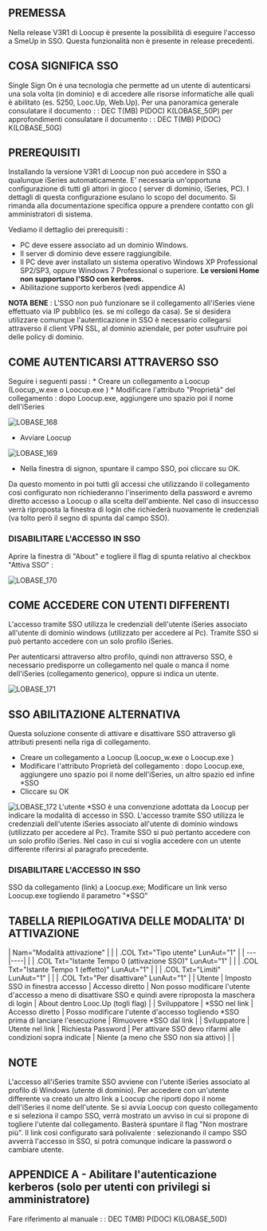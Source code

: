 
## PREMESSA
Nella release V3R1 di Loocup è presente la possibilità di eseguire l'accesso a SmeUp in SSO. Questa funzionalità non è presente in release precedenti.


## COSA SIGNIFICA SSO
Single Sign On è una tecnologia che permette ad un utente di autenticarsi una sola volta (in dominio) e di accedere alle risorse informatiche alle quali è abilitato (es. 5250, Looc.Up, Web.Up).
Per una panoramica generale consulatare il documento
 :  : DEC T(MB) P(DOC) K(LOBASE_50P)
per approfondimenti  consulatare il documento
 :  : DEC T(MB) P(DOC) K(LOBASE_50G)


## PREREQUISITI
Installando la versione V3R1 di Loocup non può accedere in SSO a qualunque iSeries automaticamente.
E' necessaria un'opportuna configurazione di tutti gli attori in gioco ( server di dominio, iSeries, PC).
I dettagli di questa configurazione esulano lo scopo del documento. Si rimanda alla documentazione specifica oppure a prendere contatto con gli amministratori di sistema.

Vediamo il dettaglio dei prerequisiti : 

 - PC deve essere associato ad un dominio Windows.
 - Il server di dominio deve essere raggiungibile.
 - Il PC deve aver installato un sistema operativo Windows XP Professional SP2/SP3, oppure Windows 7 Professional o superiore. **Le versioni Home non supportano l'SSO con kerberos.**
 - Abilitazione supporto kerberos (vedi appendice A)


**NOTA BENE** : 
L'SSO non può funzionare se il collegamento all'iSeries viene effettuato via IP pubblico (es. se mi collego da casa).
Se si desidera utilizzare comunque l'autenticazione in SSO è necessario collegarsi attraverso il client VPN SSL, al dominio aziendale, per poter usufruire poi delle policy di dominio.


## COME AUTENTICARSI ATTRAVERSO SSO

Seguire  i seguenti passi : 
 \* Creare un collegamento a Loocup (Loocup_w.exe o Loocup.exe )
 \* Modificare l'attributo "Proprietà" del collegamento :   dopo Loocup.exe, aggiungere uno spazio poi il nome dell'iSeries

![LOBASE_168](http://localhost:3000/immagini/MBDOC_OPE-LOSSON_50F/LOBASE_168.png)

- Avviare Loocup


![LOBASE_169](http://localhost:3000/immagini/MBDOC_OPE-LOSSON_50F/LOBASE_169.png)

- Nella finestra di signon, spuntare il campo SSO, poi cliccare su OK.


Da questo momento in poi tutti gli accessi che utilizzando il collegamento così configurato non richiederanno l'inserimento della password e avremo diretto accesso a Loocup o alla scelta dell'ambiente.
Nel caso di insuccesso verrà riproposta la finestra di login che richiederà nuovamente le credenziali (va tolto però il segno di spunta dal campo SSO).

### DISABILITARE  L'ACCESSO IN SSO

Aprire la finestra di "About" e togliere il flag di spunta relativo al checkbox "Attiva SSO" : 

![LOBASE_170](http://localhost:3000/immagini/MBDOC_OPE-LOSSON_50F/LOBASE_170.png)

## COME ACCEDERE CON UTENTI DIFFERENTI

L'accesso tramite SSO utilizza le credenziali dell'utente iSeries associato all'utente di dominio windows  (utilizzato per accedere al Pc). Tramite SSO si può pertanto accedere con un solo profilo iSeries.

Per autenticarsi attraverso altro profilo, quindi non attraverso SSO, è necessario predisporre un collegamento nel quale o manca il nome dell'iSeries (collegamento generico), oppure si indica un utente.

![LOBASE_171](http://localhost:3000/immagini/MBDOC_OPE-LOSSON_50F/LOBASE_171.png)
## SSO ABILITAZIONE ALTERNATIVA

Questa soluzione consente di attivare e disattivare SSO attraverso gli attributi presenti nella riga di collegamento.

 - Creare un collegamento a Loocup (Loocup_w.exe o Loocup.exe )
 - Modificare l'attributo Proprietà del collegamento :   dopo Loocup.exe, aggiungere  uno spazio poi il nome dell'iSeries, un altro spazio ed infine  \*SSO
 - Cliccare su OK

![LOBASE_172](http://localhost:3000/immagini/MBDOC_OPE-LOSSON_50F/LOBASE_172.png)
L'utente \*SSO è una convenzione adottata da Loocup per indicare la modalità di accesso in SSO.
L'accesso tramite SSO utilizza le credenziali dell'utente iSeries associato all'utente di dominio windows  (utilizzato per accedere al Pc). Tramite SSO si può pertanto accedere con un solo profilo iSeries.
Nel caso in cui si voglia accedere con un utente differente riferirsi al paragrafo precedente.

### DISABILITARE L'ACCESSO IN SSO

SSO da collegamento (link) a Loocup.exe; Modificare un link verso Loocup.exe togliendo il parametro "\*SSO"

## TABELLA RIEPILOGATIVA DELLE MODALITA' DI ATTIVAZIONE

|  Nam="Modalità attivazione" |
| 
| .COL Txt="Tipo  utente" LunAut="1" |
| ---|----|
| 
| .COL Txt="Istante Tempo 0 (attivazione SSO)" LunAut="1" |
| 
| .COL Txt="Istante Tempo 1 (effetto)" LunAut="1" |
| 
| .COL Txt="Limiti" LunAut="1" |
| 
| .COL Txt="Per disattivare" LunAut="1" |
| Utente | Imposto SSO in finestra accesso | Accesso diretto | Non posso modificare l'utente d'accesso a meno di disattivare SSO e quindi avere riproposta la maschera di login | About dentro Looc.Up (togli flag) |
| Sviluppatore | \*SSO nel link | Accesso diretto | Posso modificare l'utente d'accesso togliendo  \*SSO prima di lanciare l'esecuzione | Rimuovere \*SSO dal link |
| Sviluppatore | Utente nel link | Richiesta Password | Per attivare SSO devo rifarmi alle condizioni sopra indicate | Niente (a meno che SSO non sia attivo) |
| 



## NOTE

L'accesso all'iSeries tramite SSO avviene con l'utente iSeries associato al profilo di Windows (utente di dominio).
Per accedere con un'utente differente va creato un altro link a Loocup che riporti dopo il nome dell'iSeries il nome dell'utente.
Se si avvia Loocup con questo collegamento e si seleziona il campo SSO, verrà mostrato un avviso in cui si propone di togliere l'utente dal collegamento.
Basterà spuntare il flag "Non mostrare più".
Il link così configurato sarà polivalente :  selezionando il campo SSO avverrà l'accesso in SSO, si potrà comunque indicare la password o cambiare utente.


## APPENDICE  A - Abilitare l'autenticazione kerberos (solo per utenti con privilegi si amministratore)

Fare riferimento al manuale
 :  : DEC T(MB) P(DOC) K(LOBASE_50D)


